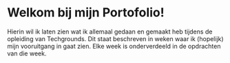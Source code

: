 # Welkom bij mijn Portofolio!

Hierin wil ik laten zien wat ik allemaal gedaan en gemaakt heb tijdens de opleiding van Techgrounds.
Dit staat beschreven in weken waar ik (hopelijk) mijn vooruitgang in gaat zien. Elke week is onderverdeeld in de opdrachten van die week. 
